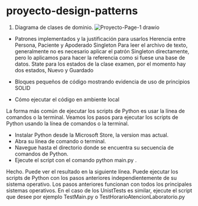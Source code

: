 # proyecto-design-patterns
1. Diagrama de clases de dominio.
![Proyecto-Page-1 drawio](https://github.com/GissOsorio/proyecto-design-patterns/assets/17515471/f4edac7a-e047-4fa5-8a11-28646880b0a3)

- Patrones implementados y la justificación para usarlos
Herencia entre Persona, Paciente y Apoderado
Singleton Para leer el archivo de texto, generalmente no es necesario aplicar el patrón Singleton directamente, pero lo aplicamos para hacer la referencia como si fuese una base de datos.
State para los estados de la clase examen, por el momento hay dos estados, Nuevo y Guardado

- Bloques pequeños de código mostrando evidencia de uso de principios SOLID

- Cómo ejecutar el código en ambiente local

La forma más común de ejecutar los scripts de Python es usar la línea de comandos o la terminal. Veamos los pasos para ejecutar los scripts de Python usando la línea de comandos o la terminal.

+ Instalar Python desde la Microsoft Store, la version mas actual.
+ Abra su línea de comando o terminal.
+ Navegue hasta el directorio donde se encuentra su secuencia de comandos de Python.
+ Ejecute el script con el comando python main.py .

Hecho. Puede ver el resultado en la siguiente línea.
Puede ejecutar los scripts de Python con los pasos anteriores independientemente de su sistema operativo. Los pasos anteriores funcionan con todos los principales sistemas operativos.
En el caso de los UnistTests es similar, ejecute el script que desee por ejemplo TestMain.py o TestHorarioAtencionLaboratorio.py